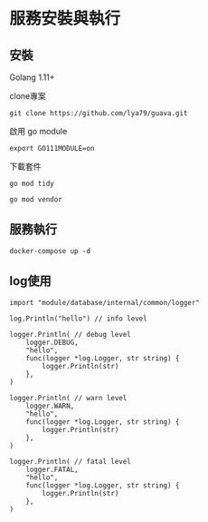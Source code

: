 # 服務安裝與執行

## 安裝

Golang 1.11+

clone專案
```shell
git clone https://github.com/lya79/guava.git
```

啟用 go module
```shell
export GO111MODULE=on
```

下載套件
```shell
go mod tidy  
```

```shell
go mod vendor  
```

## 服務執行
```shell
docker-compose up -d
```

## log使用
```golang
import "module/database/internal/common/logger"

log.Println("hello") // info level

logger.Println( // debug level
	logger.DEBUG,
	"hello",
	func(logger *log.Logger, str string) {
		logger.Println(str)
	},
)

logger.Println( // warn level
	logger.WARN,
	"hello",
	func(logger *log.Logger, str string) {
		logger.Println(str)
	},
)

logger.Println( // fatal level
	logger.FATAL,
	"hello",
	func(logger *log.Logger, str string) {
		logger.Println(str)
	},
)
```
